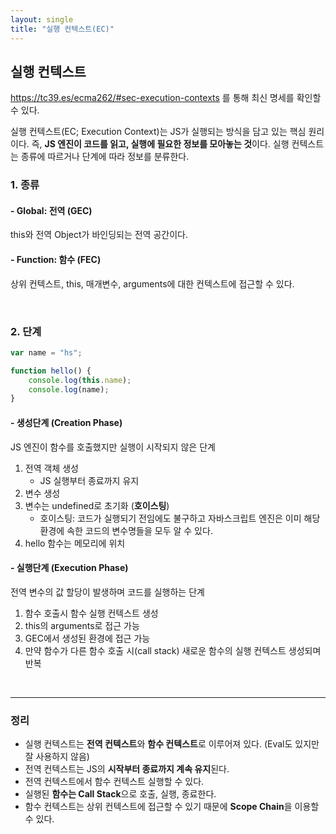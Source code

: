 ```yaml
---
layout: single
title: "실행 컨텍스트(EC)"
---
```



## 실행 컨텍스트

https://tc39.es/ecma262/#sec-execution-contexts 를 통해 최신 명세를 확인할 수 있다.

실행 컨텍스트(EC; Execution Context)는 JS가 실행되는 방식을 담고 있는 핵심 원리이다. 즉, **JS 엔진이 코드를 읽고, 실행에 필요한 정보를 모아놓는 것**이다. 실행 컨텍스트는 종류에 따르거나 단계에 따라 정보를 분류한다.

### 1. 종류

#### - Global: 전역 (GEC)

this와 전역 Object가 바인딩되는 전역 공간이다.

#### - Function: 함수 (FEC)

상위 컨텍스트, this, 매개변수, arguments에 대한 컨텍스트에 접근할 수 있다.

<br>

### 2. 단계

```js
var name = "hs";

function hello() {
    console.log(this.name);
    console.log(name);
}
```

#### - 생성단계 (Creation Phase)

JS 엔진이 함수를 호출했지만 실행이 시작되지 않은 단계
1. 전역 객체 생성
   - JS 실행부터 종료까지 유지
2. 변수 생성
3. 변수는 undefined로 초기화 (**호이스팅**)
   - 호이스팅: 코드가 실행되기 전임에도 불구하고 자바스크립트 엔진은 이미 해당 환경에 속한 코드의 변수명들을 모두 알 수 있다.
4. hello 함수는 메모리에 위치


#### - 실행단계 (Execution Phase)

전역 변수의 값 할당이 발생하며 코드를 실행하는 단계
1. 함수 호출시 함수 실행 컨텍스트 생성
2. this의 arguments로 접근 가능
3. GEC에서 생성된 환경에 접근 가능
4. 만약 함수가 다른 함수 호출 시(call stack) 새로운 함수의 실행 컨텍스트 생성되며 반복

<br>
<hr>

### 정리

- 실행 컨텍스트는 **전역 컨텍스트**와 **함수 컨텍스트**로 이루어져 있다. (Eval도 있지만 잘 사용하지 않음)
- 전역 컨텍스트는 JS의 **시작부터 종료까지 계속 유지**된다.
- 전역 컨텍스트에서 함수 컨텍스트 실행할 수 있다.
- 실행된 **함수는 Call Stack**으로 호출, 실행, 종료한다.
- 함수 컨텍스트는 상위 컨텍스트에 접근할 수 있기 때문에 **Scope Chain**을 이용할 수 있다.
